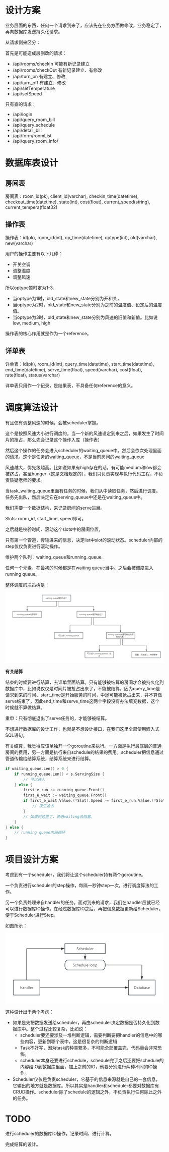 # 设计方案

业务层面的东西，任何一个请求到来了，应该先在业务方面做修改，业务稳定了，再向数据库发送持久化请求。



从请求侧来区分：

首先是可能造成层删改的请求：

+ /api/rooms/checkIn  可能有新记录建立
+ /api/rooms/checkOut  有新记录建立、有修改
+ /api/turn_on   有建立、修改
+ /api/turn_off  有建立、修改
+ /api/setTemperature
+ /api/setSpeed



只有查的请求：

+ /api/login
+ /api/query_room_bill
+ /api/query_schedule
+ /api/detail_bill
+ /api/form/roomList
+ /api/query_room_info/

# 数据库表设计
## 房间表

房间表：room_id(pk), client_id(varchar), checkin_time(datetime), checkout_time(datetime), state(int), cost(float), current_speed(string), current_tempera(float32)



## 操作表
操作表：id(pk), room_id(int), op_time(datetime), optype(int), old(varchar), new(varchar)

用户的操作主要有以下几种：
+ 开关空调
+ 调整温度
+ 调整风速

所以optype暂时定为1-3.
+ 当optype为1时，old_state和new_state分别为开和关，
+ 当optype为2时，old_state和new_state分别为之前的温度值、设定后的温度值。
+ 当optype为3时，old_state和new_state分别为风速的旧值和新值。比如说low, medium, high

操作表的核心作用就是作为一个reference。



## 详单表
详单表：id(pk), room_id(int), query_time(datetime), start_time(datetime), end_time(datetime), serve_time(float), speed(varchar), cost(float), rate(float), status(varchar)

详单表只用作一个记录，是结果表，不具备任何reference的意义。




# 调度算法设计
有且仅有调整风速的时候，会被scheduler掌握。

这个是按照风速大小进行调度的。当一个新的风速设定到来之后，如果发生了时间片的抢占，那么先会记录这个操作入库（操作表）

然后这个操作的任务会进入scheduler的waiting_queue中。然后会依次处理里面的请求。这个是任务的waiting_queue，不是当前房间的waiting_queue

风速越大，优先级越高。比如说如果有high存在的话，有可能medium和low都会被挤占，甚至hunger（这是文档规定的），我们只负责实现与执行代码工程，不负责质疑老师的要求。

当task_waiting_queue里面有任务的时候，我们从中读取任务，然后进行调度。任务先出队，然后决定它在serving_queue中还是在waiting_queue中。

我们需要一个数据结构，来记录房间的serve进展。

Slots: room_id, start_time, speed即可。

之后就是校验时间、滚动这个slots中的房间位置，



只有第一个管道，传输进来的信息，决定list中slot的滚动状态。scheduler内部的step仅仅负责进行滚动操作。

维护两个队列：waiting_queue和running_queue.

任何一个元素，在最初的时候都是在waiting queue当中。之后会被调度进入running queue。

整体调度的决策树是：

![决策](assets/决策树.png)



__有关结算__

结束的时候要进行结算，去详单里面结算。只有能够被结算的房间才会被持久化到数据库中，比如说仅仅是时间片被抢占出来了，不能被结算，因为query_time是请求到来的时间、start_time是开始服务的时间，中途可能被抢占出来，并不算做serve结束了，因此end_time和serve_time这两个字段没有办法填充数据，这个时候就不算做结算。

重申：只有彻底退出了serve任务的，才能够被结算。

不想进行数据库的设计工作，也就是不想设计接口，在我们这里全部使用嵌入式SQL语句。

有关结算，我觉得应该单独开一个goroutine来执行。一方面是执行最底层的普通房间的费用，另一方面是执行来自schedule的结果的费用。scheduler把信息通过管道传输给结算系统，结算系统来进行结算。



```go
if waiting_queue.Len() > 0 {
    if running_queue.Len() < s.ServingSize {
        // 可以进入
    } else {
        first_e_run := running_queue.Front()
        first_e_wait := waiting_queue.Front()
        if first_e_wait.Value.(*Slot).Speed >= first_e_run.Value.(*Slot).Speed {
            // 发生抢占
        }
        // 如果到这里了，说明waiting会阻塞。
    }
} else {
	// running queue内部循环
}
```







# 项目设计方案

考虑到有一个scheduler，我们将让这个scheduler持有两个goroutine。

一个负责进行scheduler的step操作，每隔一秒钟step一次，进行调度算法的工作。

另一个负责处理来自handler的任务。面对到来的请求，我们在handler层就已经可以进行数据库IO操作。在经过数据库IO之后，再把信息数据更新给Scheduler，便于Scheduler进行Step。

如图所示：

![structure](assets/structure.png)

这种设计出于两个考虑：

+ 如果是先把数据发送给scheduler，再由scheduler决定数据是否持久化到数据库中。整个过程比较复杂，比如说：
    + scheduler要还要涉及一堆判断逻辑，需要判断要把handler的信息中的哪些内容，更新到哪个表中，这是很复杂的判断逻辑
    + Task不好写，因为task的种类繁多，不可能全部覆盖完，代码量会非常恐怖。
    + scheduler本身还要进行schedule，schedule完了之后还要把schedule的内容给IO到数据库里面，加上之前的IO，他要分别进行两种不同的IO操作。
+ Scheduler仅仅是负责scheduler，它基于的信息来源就是自己的一套信息，它输出的地方就是数据库。所以其实是handler和scheduler都要对数据库有CRUD操作。scheduler除了schedule的逻辑之外，不负责执行任何除此之外的任务。





# TODO

进行scheduler的数据库IO操作，记录时间、进行计算。

完成结算的设计。
